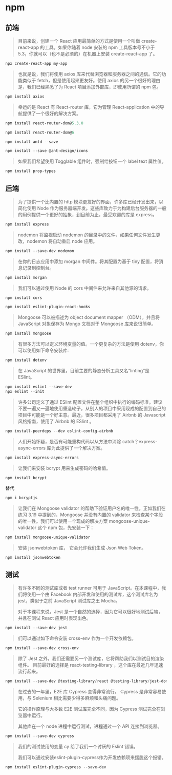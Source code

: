 # npm

## 前端

> 目前来说，创建一个 React 应用最简单的方式是使用一个叫做 create-react-app 的工具。如果你随着 node 安装的 npm 工具版本号不小于 5.3，你就可以（也不是必须的）在机器上安装 create-react-app 了。

```powershell
npx create-react-app my-app
```

> 也就是说，我们将使用 axios 库来代替浏览器和服务器之间的通信。它的功能类似于 fetch，但是使用起来更友好。使用 axios 的另一个很好的理由是，我们已经熟悉了为 React 项目添加外部库，即使用所谓的 npm 包。

```powershell
npm install axios
```

> 幸运的是 React 有 React-router 库，它为管理 React-application 中的导航提供了一个很好的解决方案。

```powershell
npm install react-router-dom@5.3.0
```

```powershell
npm install react-router-dom@6
```

```powershell
npm install antd --save
```

```powershell
npm install --save @ant-design/icons
```

> 如果我们希望使用 Togglable 组件时，强制给按钮一个 label text 属性值。

```powershell
npm install prop-types
```

## 后端

> 为了提供一个比内置的 http 模块更友好的界面，许多库已经开发出来，以简化使用 Node 作为服务器端开发。这些库致力于为构建后台服务器的一般的用例提供一个更好的抽象，到目前为止，最受欢迎的库是 express。

```powershell
npm install express
```

> nodemon 将监视启动 nodemon 的目录中的文件，如果任何文件发生更改，nodemon 将自动重启 node 应用。

```powershell
npm install --save-dev nodemon
```

> 在你的日志应用中添加 morgan 中间件。将其配置为基于 tiny 配置，将消息记录到控制台。

```powershell
npm install morgan
```

> 我们可以通过使用 Node 的 cors 中间件来允许来自其他源的请求。

```powershell
npm install cors
```

```powershell
npm install eslint-plugin-react-hooks
```

> Mongoose 可以被描述为 object document mapper （ODM），并且将 JavaScript 对象保存为 Mongo 文档对于 Mongoose 库来说很简单。

```powershell
npm install mongoose
```

> 有很多方法可以定义环境变量的值。一个更复杂的方法是使用 dotenv，你可以使用如下命令安装库:

```powershell
npm install dotenv
```

> 在 JavaScript 的世界里，目前主要的静态分析工具又名“linting”是 ESlint。

```powershell
npm install eslint --save-dev
npx eslint --init
```

> 许多公司定义了通过 ESlint 配置文件在整个组织中执行的编码标准。建议不要一遍又一遍地使用重造轮子，从别人的项目中采用现成的配置到自己的项目中可能是一个好主意。最近，很多项目都采用了 Airbnb 的 Javascript 风格指南，使用了 Airbnb 的 ESlint 。

```powershell
npx install-peerdeps --dev eslint-config-airbnb
```

> 人们开始怀疑，是否有可能重构代码以从方法中消除 catch？express-async-errors 库为此提供了一个解决方案。

```powershell
npm install express-async-errors
```

> 让我们来安装 bcrypt 用来生成密码的哈希值。

```powershell
npm install bcrypt
```

替代

```powershell
npm i bcryptjs
```

> 让我们在 Mongoose validator 的帮助下验证用户名的唯一性。正如我们在练习 3.19 中提到的，Mongoose 并没有内置的 validator 来检查某个字段的唯一性。我们可以使用一个现成的解决方案 mongoose-unique-validator 这个 npm 包，先安装一下：

```powershell
npm install mongoose-unique-validator
```

> 安装 jsonwebtoken 库， 它会允许我们生成 Json Web Token。

```
npm install jsonwebtoken
```

## 测试

> 有许多不同的测试库或者 test runner 可用于 JavaScript。在本课程中，我们将使用一个由 Facebook 内部开发和使用的测试库，这个测试库名为 jest，类似于之前 JavaScript 测试库之王 Mocha。
>
> 对于本课程来说，Jest 是一个自然的选择，因为它可以很好地测试后端，并且在测试 React 应用时表现出色。

```powershell
npm install --save-dev jest
```

> 们可以通过如下命令安装 cross-env 作为一个开发依赖包。

```powershell
npm install --save-dev cross-env
```

> 除了 Jest 之外，我们还需要另一个测试库，它将帮助我们以测试目的渲染组件。 目前最好的选择是 react-testing-library ，这个库在最近几年迅速流行起来。

```powershell
npm install --save-dev @testing-library/react @testing-library/jest-dom
```

> 在过去的一年里，E2E 库 Cypress 变得非常流行。 Cypress 是非常容易使用，与 Selenium 相比需要少得多麻烦和头痛问题。
>
> 它的操作原理与大多数 E2E 测试库完全不同，因为 Cypress 测试完全在浏览器中运行。
>
> 其他库在一个 node 进程中运行测试，进程通过一个 API 连接到浏览器。

```powershell
npm install --save-dev cypress
```

> 我们的测试使用的变量 cy 给了我们一个讨厌的 Eslint 错误。
>
> 我们可以通过安装eslint-plugin-cypress作为开发依赖项来摆脱这个报错。

```powershell
npm install eslint-plugin-cypress --save-dev
```
